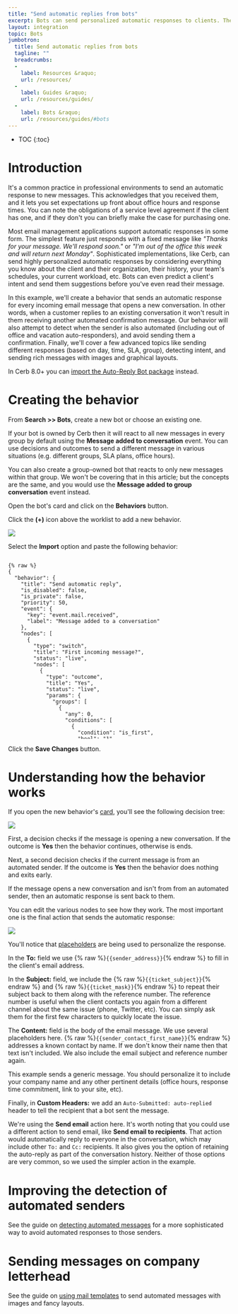```yaml
---
title: "Send automatic replies from bots"
excerpt: Bots can send personalized automatic responses to clients. They can even predict the sender's intent and offer suggestions before you've read the message.
layout: integration
topic: Bots
jumbotron:
  title: Send automatic replies from bots
  tagline: ""
  breadcrumbs:
  -
    label: Resources &raquo;
    url: /resources/
  -
    label: Guides &raquo;
    url: /resources/guides/
  -
    label: Bots &raquo;
    url: /resources/guides/#bots
---
```


* TOC
{:toc}

# Introduction

It's a common practice in professional environments to send an automatic response to new messages. This acknowledges that you received them, and it lets you set expectations up front about office hours and response times. You can note the obligations of a service level agreement if the client has one, and if they don't you can briefly make the case for purchasing one.

Most email management applications support automatic responses in some form.  The simplest feature just responds with a fixed message like _"Thanks for your message. We'll respond soon."_ or _"I'm out of the office this week and will return next Monday"_.  Sophisticated implementations, like Cerb, can send highly personalized automatic responses by considering everything you know about the client and their organization, their history, your team's schedules, your current workload, etc. Bots can even predict a client's intent and send them suggestions before you've even read their message.

In this example, we'll create a behavior that sends an automatic response for every incoming email message that opens a new conversation.  In other words, when a customer replies to an existing conversation it won't result in them receiving another automated confirmation message.  Our behavior will also attempt to detect when the sender is also automated (including out of office and vacation auto-responders), and avoid sending them a confirmation.  Finally, we'll cover a few advanced topics like sending different responses (based on day, time, SLA, group), detecting intent, and sending rich messages with images and graphical layouts.

<div class="cerb-box note">
	<p>
		In Cerb 8.0+ you can <a href="/packages/auto-reply-bot">import the Auto-Reply Bot package</a> instead.
	</p>
</div>

# Creating the behavior

From **Search >> Bots**, create a new bot or choose an existing one.

If your bot is owned by Cerb then it will react to all new messages in every group by default using the **Message added to conversation** event. You can use decisions and outcomes to send a different message in various situations (e.g. different groups, SLA plans, office hours).

You can also create a group-owned bot that reacts to only new messages within that group. We won't be covering that in this article; but the concepts are the same, and you would use the **Message added to group conversation** event instead.

Open the bot's card and click on the **Behaviors** button.

Click the **(+)** icon above the worklist to add a new behavior.

<div class="cerb-screenshot">
<img src="/assets/images/guides/common/worklist-add.png" class="screenshot">
</div>

Select the **Import** option and paste the following behavior:

<pre style="max-height:29.5em;">
<code class="language-json">
{% raw %}
{
  "behavior": {
    "title": "Send automatic reply",
    "is_disabled": false,
    "is_private": false,
    "priority": 50,
    "event": {
      "key": "event.mail.received",
      "label": "Message added to a conversation"
    },
    "nodes": [
      {
        "type": "switch",
        "title": "First incoming message?",
        "status": "live",
        "nodes": [
          {
            "type": "outcome",
            "title": "Yes",
            "status": "live",
            "params": {
              "groups": [
                {
                  "any": 0,
                  "conditions": [
                    {
                      "condition": "is_first",
                      "bool": "1"
                    },
                    {
                      "condition": "is_outgoing",
                      "bool": "0"
                    }
                  ]
                }
              ]
            },
            "nodes": [
              {
                "type": "switch",
                "title": "Is it an automated message?",
                "status": "live",
                "nodes": [
                  {
                    "type": "outcome",
                    "title": "Yes",
                    "status": "live",
                    "params": {
                      "groups": [
                        {
                          "any": 0,
                          "conditions": [
                            {
                              "condition": "headers",
                              "header": "Auto-Submitted",
                              "oper": "!is",
                              "value": ""
                            },
                            {
                              "condition": "headers",
                              "header": "Auto-Submitted",
                              "oper": "!is",
                              "value": "no"
                            }
                          ]
                        }
                      ]
                    },
                    "nodes": [
                      {
                        "type": "action",
                        "title": "Ignore it and exit",
                        "status": "live",
                        "params": {
                          "actions": [
                            {
                              "action": "_exit",
                              "mode": ""
                            }
                          ]
                        }
                      }
                    ]
                  },
                  {
                    "type": "outcome",
                    "title": "No",
                    "status": "live",
                    "params": {
                      "groups": [
                        {
                          "any": 0,
                          "conditions": []
                        }
                      ]
                    },
                    "nodes": [
                      {
                        "type": "action",
                        "title": "Respond with a confirmation message",
                        "status": "live",
                        "params": {
                          "actions": [
                            {
                              "action": "send_email",
                              "from_address_id": "0",
                              "to": "{{sender_address}}",
                              "subject": "Received: {{ticket_subject}} [#{{ticket_mask}}]",
                              "html_template_id": "",
                              "format": "",
                              "content": "***** THIS IS AN AUTOMATED MESSAGE *****\r\n\r\n{% if sender_contact_first_name %}\r\nHi {{sender_contact_first_name}},\r\n\r\n{% endif %}\r\nThis is a confirmation that we have received your message.\r\n\r\nReference #: {{ticket_mask}}\r\nSubject: {{ticket_subject}}\r\n\r\nWe'll respond as soon as possible.\r\n\r\nThanks for contacting us!\r\n\r\n - Support\r\n",
                              "headers": "Auto-Submitted: auto-replied"
                            }
                          ]
                        }
                      }
                    ]
                  }
                ]
              }
            ]
          }
        ]
      }
    ]
  }
}
{% endraw %}
</code>
</pre>

Click the **Save Changes** button.

# Understanding how the behavior works

If you open the new behavior's [card](/docs/records/#cards), you'll see the following decision tree:

<div class="cerb-screenshot">
<img src="/assets/images/guides/bots/auto-replies/autoreply-behavior.png" class="screenshot">
</div>

First, a decision checks if the message is opening a new conversation.  If the outcome is **Yes** then the behavior continues, otherwise is ends.

Next, a second decision checks if the current message is from an automated sender.  If the outcome is **Yes** then the behavior does nothing and exits early.

If the message opens a new conversation and isn't from from an automated sender, then an automatic response is sent back to them.

You can edit the various nodes to see how they work.  The most important one is the final action that sends the automatic response:

<div class="cerb-screenshot">
<img src="/assets/images/guides/bots/auto-replies/autoreply-action.png" class="screenshot">
</div>

You'll notice that [placeholders](/docs/bots/#dictionaries) are being used to personalize the response.

In the **To:** field we use {% raw %}`{{sender_address}}`{% endraw %} to fill in the client's email address.

In the **Subject:** field, we include the {% raw %}`{{ticket_subject}}`{% endraw %} and {% raw %}`{{ticket_mask}}`{% endraw %} to repeat their subject back to them along with the reference number.  The reference number is useful when the client contacts you again from a different channel about the same issue (phone, Twitter, etc).  You can simply ask them for the first few characters to quickly locate the issue.

The **Content:** field is the body of the email message.  We use several placeholders here.  {% raw %}`{{sender_contact_first_name}}`{% endraw %} addresses a known contact by name.  If we don't know their name then that text isn't included.  We also include the email subject and reference number again.

This example sends a generic message.  You should personalize it to include your company name and any other pertinent details (office hours, response time commitment, link to your site, etc).

Finally, in **Custom Headers:** we add an `Auto-Submitted: auto-replied` header to tell the recipient that a bot sent the message.

We're using the **Send email** action here.  It's worth noting that you could use a different action to send email, like **Send email to recipients**. That action would automatically reply to everyone in the conversation, which may include other `To:` and `Cc:` recipients. It also gives you the option of retaining the auto-reply as part of the conversation history. Neither of those options are very common, so we used the simpler action in the example.

# Improving the detection of automated senders

See the guide on [detecting automated messages](/guides/bots/detect-automated-messages/) for a more sophisticated way to avoid automated responses to those senders.

# Sending messages on company letterhead

See the guide on [using mail templates](/guides/mail/html-templates/) to send automated messages with images and fancy layouts.
